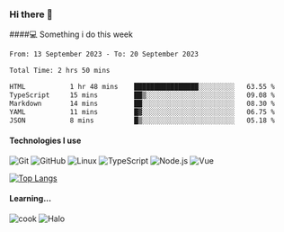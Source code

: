 ### Hi there 👋

####💻 Something i do this week

<!--START_SECTION:waka-->

```txt
From: 13 September 2023 - To: 20 September 2023

Total Time: 2 hrs 50 mins

HTML           1 hr 48 mins    ████████████████░░░░░░░░░   63.55 %
TypeScript     15 mins         ██▒░░░░░░░░░░░░░░░░░░░░░░   09.08 %
Markdown       14 mins         ██░░░░░░░░░░░░░░░░░░░░░░░   08.30 %
YAML           11 mins         █▓░░░░░░░░░░░░░░░░░░░░░░░   06.75 %
JSON           8 mins          █▒░░░░░░░░░░░░░░░░░░░░░░░   05.18 %
```

<!--END_SECTION:waka-->


#### Technologies I use
![Git](https://img.shields.io/badge/-Git-222222?style=flat&logo=git&logoColor=F05032)
![GitHub](https://img.shields.io/badge/-GitHub-181717?style=flat&logo=github)
![Linux](https://img.shields.io/badge/-Linux-222222?style=flat&logo=linux&logoColor=FCC624)
![TypeScript](https://img.shields.io/badge/-TypeScript-000000?style=flat&logo=typescript)
![Node.js](https://img.shields.io/badge/-Node.js-222222?style=flat&logo=node.js&logoColor=339933)
![Vue](https://img.shields.io/badge/-Vue-222222?style=flat&logo=Vue.js&logoColor=4FC08D)

[![Top Langs](https://github-readme-stats.vercel.app/api/top-langs/?username=GodlessLiu&layout=compact)](https://github.com/anuraghazra/github-readme-stats)
#### Learning...
![cook](https://img.shields.io/badge/cook-v0.0.0-yellow.svg)
![Halo](https://img.shields.io/badge/Halo-v2.9.0-blue.svg)
